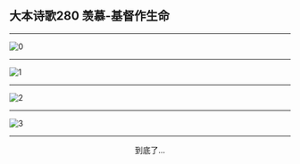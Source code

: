 
## 大本诗歌280 羡慕-基督作生命
        
<div id="aplayer0"></div>

---

<img alt="0" data-original="https://cdn.jsdelivr.net/gh/k34869/shi/data/d0279/0">

---

<img alt="1" data-original="https://cdn.jsdelivr.net/gh/k34869/shi/data/d0279/1">

---

<img alt="2" data-original="https://cdn.jsdelivr.net/gh/k34869/shi/data/d0279/2">

---

<img alt="3" data-original="https://cdn.jsdelivr.net/gh/k34869/shi/data/d0279/3">

---

<p style="text-align: center">到底了...</p>

<script src="/js/dist-view.js"></script>

<script>
MAIN.id = 'd0279';
        
const ap0 = new APlayer({
    container: document.getElementById('aplayer0'),
    volume: 1,
    loop: 'none',
    preload: 'none',
    audio: [{
        name: '大本诗歌280.mp3',
        artist: '大本诗歌',
        url: 'https://res.wx.qq.com/voice/getvoice?mediaid=MzI0NTk3MDM5M18yMjQ3NDkwOTUw',
        cover: '/favicon'
    }]
});
</script>
